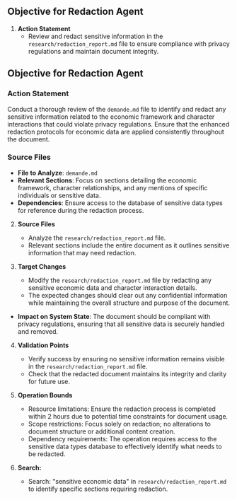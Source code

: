 ## Objective for Redaction Agent
1. **Action Statement**
   - Review and redact sensitive information in the `research/redaction_report.md` file to ensure compliance with privacy regulations and maintain document integrity.

## Objective for Redaction Agent

### Action Statement
Conduct a thorough review of the `demande.md` file to identify and redact any sensitive information related to the economic framework and character interactions that could violate privacy regulations. Ensure that the enhanced redaction protocols for economic data are applied consistently throughout the document.

### Source Files
- **File to Analyze**: `demande.md`
- **Relevant Sections**: Focus on sections detailing the economic framework, character relationships, and any mentions of specific individuals or sensitive data.
- **Dependencies**: Ensure access to the database of sensitive data types for reference during the redaction process.

2. **Source Files**
   - Analyze the `research/redaction_report.md` file.
   - Relevant sections include the entire document as it outlines sensitive information that may need redaction.

3. **Target Changes**
   - Modify the `research/redaction_report.md` file by redacting any sensitive economic data and character interaction details.
   - The expected changes should clear out any confidential information while maintaining the overall structure and purpose of the document.
- **Impact on System State**: The document should be compliant with privacy regulations, ensuring that all sensitive data is securely handled and removed.

4. **Validation Points**
   - Verify success by ensuring no sensitive information remains visible in the `research/redaction_report.md` file.
   - Check that the redacted document maintains its integrity and clarity for future use.

5. **Operation Bounds**
   - Resource limitations: Ensure the redaction process is completed within 2 hours due to potential time constraints for document usage.
   - Scope restrictions: Focus solely on redaction; no alterations to document structure or additional content creation.
   - Dependency requirements: The operation requires access to the sensitive data types database to effectively identify what needs to be redacted.

6. **Search:** 
   - Search: "sensitive economic data" in `research/redaction_report.md` to identify specific sections requiring redaction.
